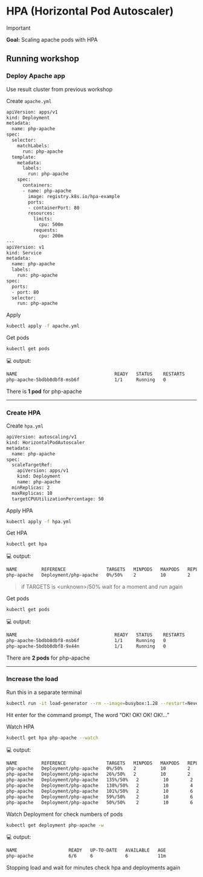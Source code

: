 # HPA (Horizontal Pod Autoscaler)

> [!IMPORTANT]  
> **Goal:** Scaling apache pods with HPA

## Running workshop

### Deploy Apache app

Use result cluster from previous workshop

Create `apache.yml`

```sh
apiVersion: apps/v1
kind: Deployment
metadata:
  name: php-apache
spec:
  selector:
    matchLabels:
      run: php-apache
  template:
    metadata:
      labels:
        run: php-apache
    spec:
      containers:
      - name: php-apache
        image: registry.k8s.io/hpa-example
        ports:
        - containerPort: 80
        resources:
          limits:
            cpu: 500m
          requests:
            cpu: 200m
---
apiVersion: v1
kind: Service
metadata:
  name: php-apache
  labels:
    run: php-apache
spec:
  ports:
  - port: 80
  selector:
    run: php-apache
```

Apply

```sh
kubectl apply -f apache.yml
```

Get pods

```sh
kubectl get pods
```

:computer: output:

```sh
NAME                                    READY   STATUS    RESTARTS      AGE
php-apache-5bdbb8dbf8-msb6f             1/1     Running   0             21s
```

There is **1 pod** for php-apache

---

### Create HPA

Create `hpa.yml`

```sh
apiVersion: autoscaling/v1
kind: HorizontalPodAutoscaler
metadata:
  name: php-apache
spec:
  scaleTargetRef:
    apiVersion: apps/v1
    kind: Deployment
    name: php-apache
  minReplicas: 2
  maxReplicas: 10
  targetCPUUtilizationPercentage: 50
```

Apply HPA

```sh
kubectl apply -f hpa.yml
```

Get HPA

```sh
kubectl get hpa
```

:computer: output:

```sh
NAME         REFERENCE               TARGETS   MINPODS   MAXPODS   REPLICAS   AGE
php-apache   Deployment/php-apache   0%/50%    2         10        2          75s
```

> if TARGETS is \<unknown\>/50%  wait for a moment and run again

Get pods

```sh
kubectl get pods
```

:computer: output:

```sh
NAME                                    READY   STATUS    RESTARTS      AGE
php-apache-5bdbb8dbf8-msb6f             1/1     Running   0             3m42s
php-apache-5bdbb8dbf8-9x44n             1/1     Running   0             20s
```

There are **2 pods** for php-apache

---

### Increase the load

Run this in a separate terminal

```sh
kubectl run -it load-generator --rm --image=busybox:1.28 --restart=Never -- /bin/sh -c "while sleep 0.01; do wget -q -O- http://php-apache; done"
```

Hit enter for the command prompt, The word “OK! OK! OK! OK!…”

Watch HPA

```sh
kubectl get hpa php-apache --watch
```

:computer: output:

```sh
NAME         REFERENCE               TARGETS   MINPODS   MAXPODS   REPLICAS   AGE
php-apache   Deployment/php-apache   0%/50%    2         10        2          84m
php-apache   Deployment/php-apache   26%/50%   2         10        2          84m
php-apache   Deployment/php-apache   135%/50%   2         10        2          84m
php-apache   Deployment/php-apache   138%/50%   2         10        4          85m
php-apache   Deployment/php-apache   101%/50%   2         10        6          85m
php-apache   Deployment/php-apache   59%/50%    2         10        6          85m
php-apache   Deployment/php-apache   50%/50%    2         10        6          85m
```

Watch Deployment for check numbers of pods

```sh
kubectl get deployment php-apache -w
```

:computer: output:

```sh
NAME                   READY   UP-TO-DATE   AVAILABLE   AGE
php-apache             6/6     6            6           11m
```

Stopping load and wait for minutes check hpa and deployments again
